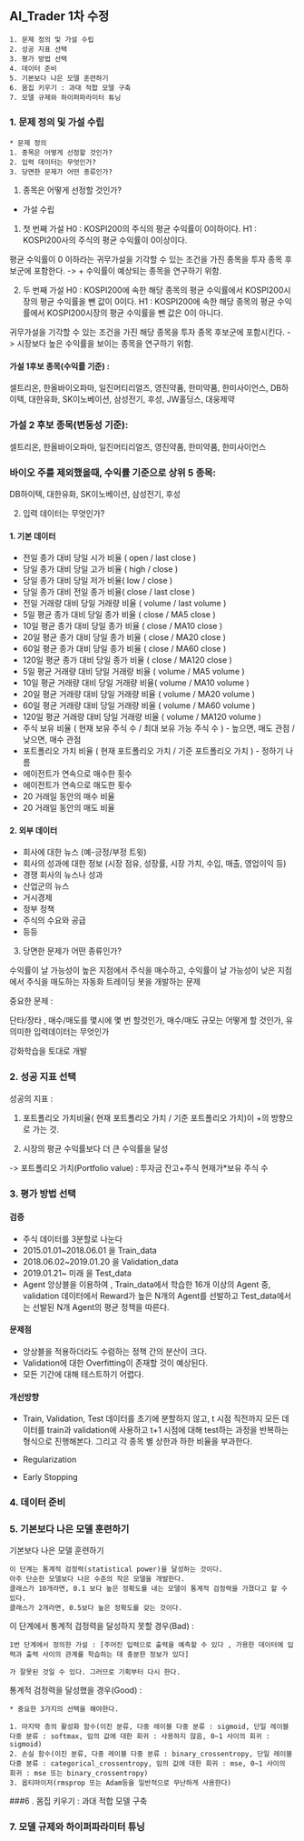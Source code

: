 ## AI_Trader 1차 수정

```
1. 문제 정의 및 가설 수립
2. 성공 지표 선택
3. 평가 방법 선택
4. 데이터 준비
5. 기본보다 나은 모델 훈련하기
6. 몸집 키우기 : 과대 적합 모델 구축
7. 모델 규제와 하이퍼파라미터 튜닝
```



### 1. 문제 정의 및 가설 수립

```
* 문제 정의
1. 종목은 어떻게 선정할 것인가?
2. 입력 데이터는 무엇인가?
3. 당면한 문제가 어떤 종류인가?
```



1. 종목은 어떻게 선정할 것인가?

* 가설 수립
1. 첫 번째 가설
  H0 : KOSPI200의 주식의 평균 수익률이 0이하이다.
  H1 : KOSPI200사의 주식의 평균 수익률이 0이상이다.

평균 수익률이 0 이하라는 귀무가설을 기각할 수 있는 조건을 가진 종목을 투자 종목 후보군에 포함한다.
-> + 수익률이 예상되는 종목을 연구하기 위함.

2. 두 번째 가설
  H0 : KOSPI200에 속한 해당 종목의 평균 수익률에서 KOSPI200시장의 평균 수익률을 뺀 값이 0이다.
  H1 : KOSPI200에 속한 해당 종목의 평균 수익률에서 KOSPI200시장의 평균 수익률을 뺀 값은 0이 아니다.

귀무가설을 기각할 수 있는 조건을 가진 해당 종목을 투자 종목 후보군에 포함시킨다.
-> 시장보다 높은 수익률을 보이는 종목을 연구하기 위함.



#### 가설 1후보 종목(수익률 기준) : 

셀트리온, 한올바이오파마, 일진머티리얼즈, 영진약품, 한미약품, 한미사이언스, DB하이텍, 대한유화, SK이노베이션, 삼성전기, 후성, JW홀딩스, 대웅제약



### 가설 2 후보 종목(변동성 기준):

셀트리온, 한올바이오파마, 일진머티리얼즈, 영진약품, 한미약품, 한미사이언스



### 바이오 주를 제외했을때, 수익률 기준으로 상위 5 종목:

DB하이텍, 대한유화, SK이노베이션, 삼성전기, 후성



2. 입력 데이터는 무엇인가?

#### 1. 기본 데이터

- 전일 종가 대비 당일 시가 비율 ( open / last close )
- 당일 종가 대비 당일 고가 비율 ( high / close )
- 당일 종가 대비 당일 저가 비율( low / close )
- 당일 종가 대비 전일 종가 비율( close / last close )
- 전일 거래량 대비 당일 거래량 비율 ( volume / last volume )
- 5일 평균 종가 대비 당일 종가 비율 ( close / MA5 close )
- 10일 평균 종가 대비 당일 종가 비율 ( close / MA10 close )
- 20일 평균 종가 대비 당일 종가 비율 ( close / MA20 close )
- 60일 평균 종가 대비 당일 종가 비율 ( close / MA60 close )
- 120일 평균 종가 대비 당일 종가 비율 ( close / MA120 close )
- 5일 평균 거래량 대비 당일 거래량 비율 ( volume / MA5 volume )
- 10일 평균 거래량 대비 당일 거래량 비율( volume / MA10 volume )
- 20일 평균 거래량 대비 당일 거래량 비율 ( volume / MA20 volume )
- 60일 평균 거래량 대비 당일 거래량 비율 ( volume / MA60 volume )
- 120일 평균 거래량 대비 당일 거래량 비율 ( volume / MA120 volume )
- 주식 보유 비율 ( 현재 보유 주식 수 / 최대 보유 가능 주식 수 ) - 높으면, 매도 관점 / 낮으면, 매수 관점
- 포트폴리오 가치 비율 ( 현재 포트폴리오 가치 / 기준 포트폴리오 가치 ) - 정하기 나름
- 에이전트가 연속으로 매수한 횟수
- 에이전트가 연속으로 매도한 횟수
- 20 거래일 동안의 매수 비율
- 20 거래일 동안의 매도 비율

#### 2. 외부 데이터

- 회사에 대한 뉴스 (예-긍정/부정 트윗)
- 회사의 성과에 대한 정보 (시장 점유, 성장률, 시장 가치, 수입, 매출, 영업이익 등)
- 경쟁 회사의 뉴스나 성과
- 산업군의 뉴스
- 거시경제
- 정부 정책
- 주식의 수요와 공급
- 등등

3. 당면한 문제가 어떤 종류인가?

수익률이 날 가능성이 높은 지점에서 주식을 매수하고, 수익률이 날 가능성이 낮은 지점에서 주식을 매도하는 자동화 트레이딩 봇을 개발하는 문제

중요한 문제 :

단타/장타 , 매수/매도를 몇시에 몇 번 할것인가, 매수/매도 규모는 어떻게 할 것인가, 유의미한 입력데이터는 무엇인가

강화학습을 토대로 개발



### 2. 성공 지표 선택

성공의 지표 : 

1. 포트폴리오 가치비율( 현재 포트폴리오 가치 / 기준 포트폴리오 가치)이 +의 방향으로 가는 것.

2. 시장의 평균 수익률보다 더 큰 수익률을 달성

-> 포트폴리오 가치(Portfolio value) : 투자금 잔고+주식 현재가*보유 주식 수



### 3. 평가 방법 선택

#### 검증

- 주식 데이터를 3분할로 나눈다
- 2015.01.01~2018.06.01 을 Train_data
- 2018.06.02~2019.01.20 을 Validation_data
- 2019.01.21~ 미래 을 Test_data
- Agent 앙상블을 이용하여 , Train_data에서 학습한 16개 이상의 Agent 중, validation 데이터에서 Reward가 높은 N개의 Agent를 선발하고 Test_data에서는 선발된 N개 Agent의 평균 정책을 따른다.

#### 문제점

* 앙상블을 적용하더라도 수렴하는 정책 간의 분산이 크다.
* Validation에 대한 Overfitting이 존재할 것이 예상된다.
* 모든 기간에 대해 테스트하기 어렵다.

#### 개선방향

* Train, Validation, Test 데이터를 초기에 분할하지 않고, t 시점 직전까지 모든 데이터를 train과 validation에 사용하고 t+1 시점에 대해 test하는 과정을 반복하는 형식으로 진행해본다. 그리고 각 종목 별 상한과 하한 비율을 부과한다.

* Regularization
* Early Stopping

### 4. 데이터 준비

### 5. 기본보다 나은 모델 훈련하기

기본보다 나은 모델 훈련하기

```
이 단계는 통계적 검정력(statistical power)을 달성하는 것이다.
아주 단순한 모델보다 나은 수준의 작은 모델을 개발한다.
클래스가 10개라면, 0.1 보다 높은 정확도를 내는 모델이 통계적 검정력을 가졌다고 할 수 있다.
클래스가 2개라면, 0.5보다 높은 정확도를 갖는 것이다.
```

이 단계에서 통계적 검정력을 달성하지 못할 경우(Bad) :

```
1번 단계에서 정의한 가설 : [주어진 입력으로 출력을 예측할 수 있다 , 가용한 데이터에 입력과 출력 사이의 관계를 학습하는 데 충분한 정보가 있다]

가 잘못된 것일 수 있다. 그러므로 기획부터 다시 한다.
```

통계적 검정력을 달성했을 경우(Good) :

```
* 중요한 3가지의 선택을 해야한다.

1. 마지막 층의 활성화 함수(이진 분류, 다중 레이블 다중 분류 : sigmoid, 단일 레이블 다중 분류 : softmax, 임의 값에 대한 회귀 : 사용하지 않음, 0~1 사이의 회귀 : sigmoid)
2. 손실 함수(이진 분류, 다중 레이블 다중 분류 : binary_crossentropy, 단일 레이블 다중 분류 : categorical_crossentropy, 임의 값에 대한 회귀 : mse, 0~1 사이의 회귀 : mse 또는 binary_crossentropy)
3. 옵티마이저(rmsprop 또는 Adam등을 일반적으로 무난하게 사용한다)
```



###6 . 몸집 키우기 : 과대 적합 모델 구축

### 7. 모델 규제와 하이퍼파라미터 튜닝

